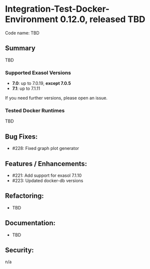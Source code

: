 # Integration-Test-Docker-Environment 0.12.0, released TBD

Code name: TBD

## Summary
TBD


### Supported Exasol Versions

* **7.0**: up to 7.0.19, **except 7.0.5**
* **7.1**: up to 7.1.11

If you need further versions, please open an issue.

### Tested Docker Runtimes
TBD


## Bug Fixes:
- #228: Fixed graph plot generator

## Features / Enhancements:

- #221:  Add support for exasol 7.1.10
- #223:  Updated docker-db versions

## Refactoring:
- TBD

## Documentation:
- TBD

## Security:

n/a
